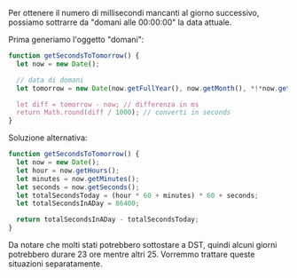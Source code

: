 Per ottenere il numero di millisecondi mancanti al giorno successivo, possiamo sottrarre da "domani alle 00:00:00" la data attuale.

Prima generiamo l'oggetto "domani":

```js run
function getSecondsToTomorrow() {
  let now = new Date();

  // data di domani
  let tomorrow = new Date(now.getFullYear(), now.getMonth(), *!*now.getDate()+1*/!*);

  let diff = tomorrow - now; // differenza in ms
  return Math.round(diff / 1000); // converti in seconds
}
```

Soluzione alternativa:

```js run
function getSecondsToTomorrow() {
  let now = new Date();
  let hour = now.getHours();
  let minutes = now.getMinutes();
  let seconds = now.getSeconds();
  let totalSecondsToday = (hour * 60 + minutes) * 60 + seconds;
  let totalSecondsInADay = 86400;

  return totalSecondsInADay - totalSecondsToday;
}
```

Da notare che molti stati potrebbero sottostare a DST, quindi alcuni giorni potrebbero durare 23 ore mentre altri 25. Vorremmo trattare queste situazioni separatamente.
